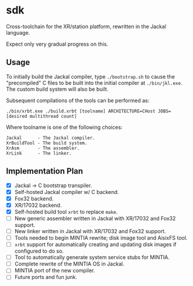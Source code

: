 # sdk

Cross-toolchain for the XR/station platform, rewritten in the Jackal language.

Expect only very gradual progress on this.

## Usage

To initially build the Jackal compiler, type `./bootstrap.sh` to cause the "precompiled" C files to be built into the initial compiler at `./bin/jkl.exe`. The custom build system will also be built.

Subsequent compilations of the tools can be performed as:

```
./bin/xrbt.exe ./build.xrbt [toolname] ARCHITECTURE=CHost JOBS=[desired multithread count]
```

Where toolname is one of the following choices:

```
Jackal      - The Jackal compiler.
XrBuildTool - The build system.
XrAsm       - The assembler.
XrLink      - The linker.
```

## Implementation Plan

- [x] Jackal -> C bootstrap transpiler.
- [x] Self-hosted Jackal compiler w/ C backend.
- [x] Fox32 backend.
- [x] XR/17032 backend.
- [x] Self-hosted build tool `xrbt` to replace `make`.
- [ ] New generic assembler written in Jackal with XR/17032 and Fox32 support.
- [ ] New linker written in Jackal with XR/17032 and Fox32 support.
- [ ] Tools needed to begin MINTIA rewrite; disk image tool and AisixFS tool.
- [ ] `xrbt` support for automatically creating and updating disk images if configured to do so.
- [ ] Tool to automatically generate system service stubs for MINTIA.
- [ ] Complete rewrite of the MINTIA OS in Jackal.
- [ ] MINTIA port of the new compiler.
- [ ] Future ports and fun junk.